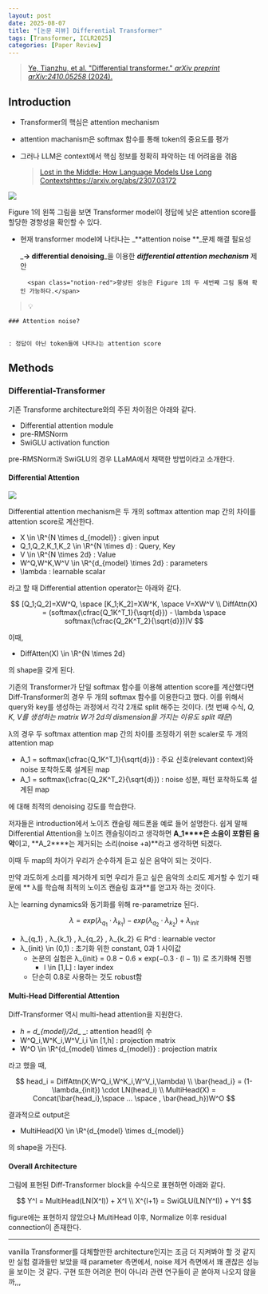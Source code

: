 ```yaml
---
layout: post
date: 2025-08-07
title: "[논문 리뷰] Differential Transformer"
tags: [Transformer, ICLR2025]
categories: [Paper Review]
---
```


> [Ye, Tianzhu, et al. "Differential transformer." ](https://arxiv.org/abs/2410.05258)[_arXiv preprint arXiv:2410.05258_](https://arxiv.org/abs/2410.05258)[ (2024).](https://arxiv.org/abs/2410.05258)



## Introduction

- Transformer의 핵심은 attention mechanism
- attention machanism은 softmax 함수를 통해 token의 중요도를 평가
- 그러나 LLM은 context에서 핵심 정보를 정확히 파악하는 데 어려움을 겪음

	> [Lost in the Middle: How Language Models Use Long Contextshttps://arxiv.org/abs/2307.03172](https://arxiv.org/abs/2307.03172)


![](https://prod-files-secure.s3.us-west-2.amazonaws.com/542b861c-36a8-4051-84e5-8804b6728dba/9083ea56-691a-4752-ae26-47f403431ac8/image.png?X-Amz-Algorithm=AWS4-HMAC-SHA256&X-Amz-Content-Sha256=UNSIGNED-PAYLOAD&X-Amz-Credential=ASIAZI2LB4665GVAZYHN%2F20250930%2Fus-west-2%2Fs3%2Faws4_request&X-Amz-Date=20250930T032337Z&X-Amz-Expires=3600&X-Amz-Security-Token=IQoJb3JpZ2luX2VjEFsaCXVzLXdlc3QtMiJGMEQCIDB9V2o2sdkmWcAinA8WraKgyJnTeCr8ksZzf0xloaOZAiBSQR0HF%2BQjQrDdwlTs1oqw0T2ZQwwwXz4IZyWJoA5gOiqIBAjk%2F%2F%2F%2F%2F%2F%2F%2F%2F%2F8BEAAaDDYzNzQyMzE4MzgwNSIMw1ZaPA5Um802qBFdKtwDPupU6Vks%2BKM5p%2Fk6NPsXjF0gFnQRwKF%2FvRB10EeSpC4QxHuG8OB1Yd1SiOcKRQ%2BCPH9B2Yic5wrHHXHJq5h%2Fs2CVx2dMxpg7mWAPNMDV2xIb19R6x2fGWTokQ2062VgDGmYphQKICqwM48HfDvZytwS4p%2Bc9DAIhShZCZYvOUFqvFsRrDHXJTvTP7ILyApB64zLFT8avD8ykM6i%2FGUo%2BtYK0GRuR9OK%2FOupMpMxwyqwlPhDA1gFLtAHlinhsAF1cLNqmYjYbfXBqxoRzuqCSGdTuTlBarj3vos7Qnj%2BatMUewvicMa6T6Vn2NXnEn%2BVD2DoRZZvsCQvwEOTyIBMtqVUaugcRTZg1YgxTv7MtQp2%2BHCaBliEybaBIDXUaB%2F3cig9iMF00gJPSNDNrymybV8ezgzX7fP8hTReFL8KPoTB5zsDfp8vYfFBQd6D8yymL%2F5RD5AJXLwqfqXmi1YezCFclT6yKY%2Fi9FWAylFl2eDcPoQCNtovuB0bP2Onn5hf6coAV%2FR9%2Bx9Q8P22XYvlxjvXgggrya24M8xnNB26lzLeH1p3pGrUDCcLFz0bPAEJ3xDJ7cHUPfPgw9%2BPf9hH6WLd3XEXJG4s7dbYKzihZZjaNnBIQLh32SqdB1%2Bkwz4jtxgY6pgH3e4mgdj%2B%2F1fsFadwS4mOFVToLyma7m9oPjNhnAg0vOs4xamK7RSGG9vhIYvjU1FEw4xtR3tQABLQOLAYYi0OerbfQKORzxR54tGiQePVllHTgMHymgYTIMdZCi8tIoyWVHjVwhew%2BSLVU0hBBndG%2FTD%2BFmobseEkpeV54r7Y6C7WEo0uR98Vd2yDOJ69iFc%2BhJrMWHMU%2BCR7BvBqWTRJsAEFFPywF&X-Amz-Signature=24bcc84d108cb5957dbe212bc6a68cb845deb6d0732eff42ad4274e5aea47c22&X-Amz-SignedHeaders=host&x-amz-checksum-mode=ENABLED&x-id=GetObject)


Figure 1의 왼쪽 그림을 보면 Transformer model이 정답에 낮은 attention score를 할당한 경향성을 확인할 수 있다.

- 현재 transformer model에 나타나는 _**attention noise **_문제 해결 필요성

	_**→ differential denoising**_을 이용한 _**differential attention mechanism**_ 제안


		<span class="notion-red">향상된 성능은 Figure 1의 두 세번째 그림 통해 확인 가능하다.</span>


> 💡 


	### Attention noise?


	: 정답이 아닌 token들에 나타나는 attention score



## Methods



### Differential-Transformer


기존 Transforme architecture와의 주된 차이점은 아래와 같다.

- Differential attention module
- pre-RMSNorm
- SwiGLU activation function

pre-RMSNorm과 SwiGLU의 경우 LLaMA에서 채택한 방법이라고 소개한다.



#### Differential Attention


![](https://prod-files-secure.s3.us-west-2.amazonaws.com/542b861c-36a8-4051-84e5-8804b6728dba/116d70b2-1963-4810-9167-f4c7d8a06e8f/image.png?X-Amz-Algorithm=AWS4-HMAC-SHA256&X-Amz-Content-Sha256=UNSIGNED-PAYLOAD&X-Amz-Credential=ASIAZI2LB4665GVAZYHN%2F20250930%2Fus-west-2%2Fs3%2Faws4_request&X-Amz-Date=20250930T032337Z&X-Amz-Expires=3600&X-Amz-Security-Token=IQoJb3JpZ2luX2VjEFsaCXVzLXdlc3QtMiJGMEQCIDB9V2o2sdkmWcAinA8WraKgyJnTeCr8ksZzf0xloaOZAiBSQR0HF%2BQjQrDdwlTs1oqw0T2ZQwwwXz4IZyWJoA5gOiqIBAjk%2F%2F%2F%2F%2F%2F%2F%2F%2F%2F8BEAAaDDYzNzQyMzE4MzgwNSIMw1ZaPA5Um802qBFdKtwDPupU6Vks%2BKM5p%2Fk6NPsXjF0gFnQRwKF%2FvRB10EeSpC4QxHuG8OB1Yd1SiOcKRQ%2BCPH9B2Yic5wrHHXHJq5h%2Fs2CVx2dMxpg7mWAPNMDV2xIb19R6x2fGWTokQ2062VgDGmYphQKICqwM48HfDvZytwS4p%2Bc9DAIhShZCZYvOUFqvFsRrDHXJTvTP7ILyApB64zLFT8avD8ykM6i%2FGUo%2BtYK0GRuR9OK%2FOupMpMxwyqwlPhDA1gFLtAHlinhsAF1cLNqmYjYbfXBqxoRzuqCSGdTuTlBarj3vos7Qnj%2BatMUewvicMa6T6Vn2NXnEn%2BVD2DoRZZvsCQvwEOTyIBMtqVUaugcRTZg1YgxTv7MtQp2%2BHCaBliEybaBIDXUaB%2F3cig9iMF00gJPSNDNrymybV8ezgzX7fP8hTReFL8KPoTB5zsDfp8vYfFBQd6D8yymL%2F5RD5AJXLwqfqXmi1YezCFclT6yKY%2Fi9FWAylFl2eDcPoQCNtovuB0bP2Onn5hf6coAV%2FR9%2Bx9Q8P22XYvlxjvXgggrya24M8xnNB26lzLeH1p3pGrUDCcLFz0bPAEJ3xDJ7cHUPfPgw9%2BPf9hH6WLd3XEXJG4s7dbYKzihZZjaNnBIQLh32SqdB1%2Bkwz4jtxgY6pgH3e4mgdj%2B%2F1fsFadwS4mOFVToLyma7m9oPjNhnAg0vOs4xamK7RSGG9vhIYvjU1FEw4xtR3tQABLQOLAYYi0OerbfQKORzxR54tGiQePVllHTgMHymgYTIMdZCi8tIoyWVHjVwhew%2BSLVU0hBBndG%2FTD%2BFmobseEkpeV54r7Y6C7WEo0uR98Vd2yDOJ69iFc%2BhJrMWHMU%2BCR7BvBqWTRJsAEFFPywF&X-Amz-Signature=261f331ef07e9c4a90deef625fa05e546f9cd019dfd8dffaf6cb93fd590b737a&X-Amz-SignedHeaders=host&x-amz-checksum-mode=ENABLED&x-id=GetObject)


Differential attention mechanism은 두 개의 softmax attention map 간의 차이를 attention score로 계산한다.

- X \in \R^{N \times d\_{model}} : given input
- Q\_1,Q\_2,K\_1,K\_2 \in \R^{N \times d} : Query, Key
- V \in \R^{N \times 2d} : Value
- W^Q,W^K,W^V \in \R^{d\_{model} \times 2d} : parameters
- \lambda : learnable scalar

라고 할 때 Differential attention operator는 아래와 같다.


$$
[Q_1;Q_2]=XW^Q, \space [K_1;K_2]=XW^K, \space V=XW^V \\
DiffAttn(X) = (softmax(\cfrac{Q_1K^T_1}{\sqrt{d}}) - \lambda \space softmax(\cfrac{Q_2K^T_2}{\sqrt{d}}))V
$$


이때,

- DiffAtten(X) \in \R^{N \times 2d}

의 shape을 갖게 된다.


기존의 Transformer가 단일 softmax 함수를 이용해 attention score를 계산했다면 Diff-Transformer의 경우 두 개의 softmax 함수를 이용한다고 했다. 이를 위해서 query와 key를 생성하는 과정에서 각각 2개로 split 해주는 것이다. <span class="notion-red">(첫 번째 수식, </span><span class="notion-red">_Q, K, V를 생성하는 matrix W가 2d의 dismension을 가지는 이유도 split 때문_</span><span class="notion-red">)</span>


 λ의 경우 두 softmax attention map 간의 차이를 조정하기 위한 scaler로 두 개의 attention map

- A\_1 = softmax(\cfrac{Q\_1K^T\_1}{\sqrt{d}}) : 주요 신호(relevant context)와 noise 포착하도록 설계된 map
- A\_1 = softmax(\cfrac{Q\_2K^T\_2}{\sqrt{d}}) : noise 성분, 패턴 포착하도록 설계된 map 

에 대해 최적의 denoising 강도를 학습한다.


저자들은 introduction에서 노이즈 캔슬링 헤드폰을 예로 들어 설명한다. 쉽게 말해 Differential Attention을 노이즈 캔슬링이라고 생각하면 **A\_1****은 소음이 포함된 음악**이고, **A\_2****는 제거되는 소리(noise +a)**라고 생각하면 되겠다. 


이때 두 map의 차이가 우리가 순수하게 듣고 싶은 음악이 되는 것이다. 


만약 과도하게 소리를 제거하게 되면 우리가 듣고 싶은 음악의 소리도 제거할 수 있기 때문에 ** λ를 학습해 최적의 노이즈 캔슬링 효과**를 얻고자 하는 것이다.


λ는 learning dynamics와 동기화를 위해 re-parametrize 된다.


$$
\lambda = exp(\lambda_{q_1} \cdot \lambda_{k_1}) - exp(\lambda_{q_2} \cdot \lambda_{k_2}) + \lambda_{init}
$$

- λ\_{q\_1} , λ\_{k\_1} , λ\_{q\_2} , λ\_{k\_2} ∈ R^d : learnable vector
- λ\_{init} \in (0,1) : 초기화 위한 constant, 0과 1 사이값
	- 논문의 실험은 λ\_{init} = 0.8 − 0.6 × exp(−0.3 · (l − 1)) 로 초기화해 진행
		- l \in [1,L] : layer index
	- 단순히 0.8로 사용하는 것도 robust함


#### **Multi-Head Differential Attention**


Diff-Transformer 역시 multi-head attention을 지원한다.

- _h = d\_{model}/2d__ _: attention head의 수
- W^Q\_i,W^K\_i,W^V\_i,i \in [1,h] : projection matrix
- W^O \in \R^{d\_{model} \times d\_{model}} : projection matrix

라고 했을 때,


$$
head_i = DiffAttn(X;W^Q_i,W^K_i,W^V_i,\lambda) \\
\bar{head_i} = (1-\lambda_{init}) \cdot LN(head_i) \\
MultiHead(X) = Concat(\bar{head_i},\space ... \space , \bar{head_h})W^O
$$


결과적으로 output은

- MultiHead(X) \in \R^{d\_{model} \times d\_{model}}

의 shape을 가진다.



#### Overall Architecture


그림에 표현된 Diff-Transformer block을 수식으로 표현하면 아래와 같다.


$$
Y^l = MultiHead(LN(X^l)) + X^l \\
X^{l+1} = SwiGLU(LN(Y^l)) + Y^l
$$


figure에는 표현하지 않았으나 MultiHead 이후, Normalize 이후 residual connection이 존재한다.


---


vanilla Transformer를 대체할만한 architecture인지는 조금 더 지켜봐야 할 것 같지만 실험 결과들만 보았을 때 parameter 측면에서, noise 제거 측면에서 꽤 괜찮은 성능을 보이는 것 같다. 구현 또한 어려운 편이 아니라 관련 연구들이 곧 쏟아져 나오지 않을까,,,

